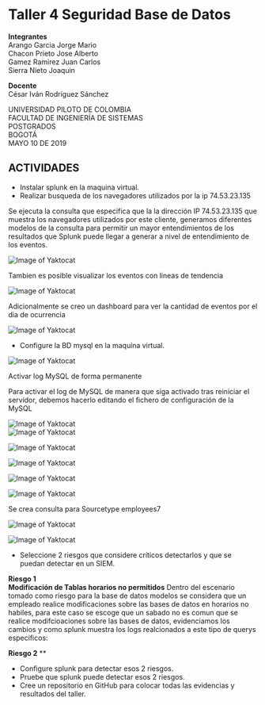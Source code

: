 # Taller 4 Seguridad Base de Datos   


**Integrantes**  
Arango Garcia Jorge Mario   
Chacon Prieto Jose Alberto   
Gamez Ramirez Juan Carlos   
Sierra Nieto Joaquin   
  
**Docente**   
César Iván Rodríguez Sánchez   
  
UNIVERSIDAD PILOTO DE COLOMBIA   
FACULTAD DE INGENIERÍA DE SISTEMAS   
POSTGRADOS   
BOGOTÁ   
MAYO 10 DE 2019  
  
  
## ACTIVIDADES

* Instalar splunk en la maquina virtual.  
* Realizar busqueda de los navegadores utilizados por la ip 74.53.23.135 
  
    
Se ejecuta la consulta que especifica que la la dirección IP 74.53.23.135 que muestra los navegadores utilizados por este cliente, generamos diferentes modelos de la consulta para permitir un mayor entendimientos de los resultados que Splunk puede llegar a generar a nivel de entendimiento de los eventos.  

![Image of Yaktocat](https://github.com/jomaarango/Taller4G1/blob/Borradortaller4/Imagenes/Navegdoresutilizados2.JPG?raw=true) 

Tambien es posible visualizar los eventos con lineas de tendencia  

![Image of Yaktocat](https://github.com/jomaarango/Taller4G1/blob/Borradortaller4/Imagenes/busquedanavegadores.JPG) 

Adicionalmente se creo un dashboard para ver la cantidad de eventos por el dia de ocurrencia  

![Image of Yaktocat](https://github.com/jomaarango/Taller4G1/blob/Borradortaller4/Imagenes/dashboard.JPG) 

* Configure la BD mysql en la maquina virtual.  
    
![Image of Yaktocat](https://github.com/jomaarango/Taller4G1/blob/Borradortaller4/Imagenes/Confmysql.JPG)

Activar log MySQL de forma permanente

Para activar el log de MySQL de manera que siga activado tras reiniciar el servidor, debemos hacerlo editando el fichero de configuración de la MySQL

![Image of Yaktocat](https://github.com/jomaarango/Taller4G1/blob/Borradortaller4/Imagenes/Impormysql1.JPG)  
![Image of Yaktocat](https://github.com/jomaarango/Taller4G1/blob/Borradortaller4/Imagenes/Impormysql2.JPG)  

![Image of Yaktocat](https://github.com/jomaarango/Taller4G1/blob/Borradortaller4/Imagenes/creacionUsuarioMysql.PNG)  

![Image of Yaktocat](https://github.com/jomaarango/Taller4G1/blob/Borradortaller4/Imagenes/privilegiosUsuarioSplunk.PNG)  







![Image of Yaktocat](https://github.com/jomaarango/Taller4G1/blob/Borradortaller4/Imagenes/crear%20identidad.PNG)  

![Image of Yaktocat](https://github.com/jomaarango/Taller4G1/blob/Borradortaller4/Imagenes/identidadsplunk.PNG)  

Se crea consulta para Sourcetype employees7  

![Image of Yaktocat](https://github.com/jomaarango/Taller4G1/blob/Borradortaller4/Imagenes/consultaEventos7.PNG)  


![Image of Yaktocat](https://github.com/jomaarango/Taller4G1/blob/Borradortaller4/Imagenes/DatSumary.PNG)  


* Seleccione 2 riesgos que considere críticos detectarlos y que se puedan detectar en un SIEM.  

**Riesgo 1**  
**Modificación de Tablas horarios no permitidos**
Dentro del escenario tomado como riesgo para la base de datos modelos se considera que un empleado realice modificaciones sobre las bases de datos en horarios no habiles, para este caso se escoge que un sabado no es comun que se realice modifcioaciones sobre las bases de datos, evidenciamos los cambios y como splunk muestra los logs realcionados a este tipo de querys especificos:  


**Riesgo 2**
**
* Configure splunk para detectar esos 2 riesgos.  
* Pruebe que splunk puede detectar esos 2 riesgos.  
* Cree un repositorio en GitHub para colocar todas las evidencias y resultados del taller.  


